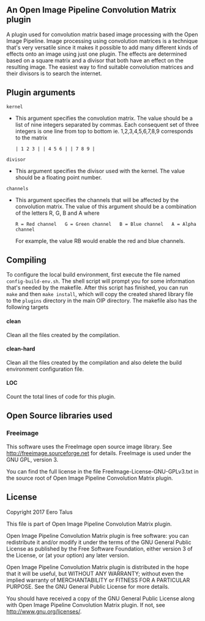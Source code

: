## An Open Image Pipeline Convolution Matrix plugin

A plugin used for convolution matrix based image processing with the
Open Image Pipeline. Image processing using convolution matrices is a
technique that's very versatile since it makes it possible to add many
different kinds of effects onto an image using just one plugin. The
effects are determined based on a square matrix and a divisor that
both have an effect on the resulting image. The easiest way to find
suitable convolution matrices and their divisors is to search the internet.

## Plugin arguments

`kernel`  
* This argument specifies the convolution matrix. The value should be
  a list of nine integers separated by commas. Each consequent set of
  three integers is one line from top to bottom ie. 1,2,3,4,5,6,7,8,9
  corresponds to the matrix

	`| 1 2 3 |
	 | 4 5 6 |
	 | 7 8 9 |`

`divisor`  
* This argument specifies the divisor used with the kernel. The value
  should be a floating point number.

`channels`  
* This argument specifies the channels that will be affected by the
  convolution matrix. The value of this argument should be a
  combination of the letters R, G, B and A where  

	`R = Red channel  
	 G = Green channel  
	 B = Blue channel  
	 A = Alpha channel`  

  For example, the value RB would enable the red and blue channels.  

## Compiling

To configure the local build environment, first execute the file named
`config-build-env.sh`. The shell script will prompt you for some information
that's needed by the makefile. After this script has finished, you can run `make`
and then `make install`, which will copy the created shared library file to
the `plugins` directory in the main OIP directory. The makefile also has the
following targets  

#### clean

Clean all the files created by the compilation.  

#### clean-hard

Clean all the files created by the compilation and also delete the build environment
configuration file.  

#### LOC

Count the total lines of code for this plugin.  

## Open Source libraries used

### Freeimage

This software uses the FreeImage open source image library.
See http://freeimage.sourceforge.net for details.
FreeImage is used under the GNU GPL, version 3.

You can find the full license in the file FreeImage-License-GNU-GPLv3.txt
in the source root of Open Image Pipeline Convolution Matrix plugin.

## License

Copyright 2017 Eero Talus

This file is part of Open Image Pipeline Convolution Matrix plugin.

Open Image Pipeline Convolution Matrix plugin is free software: you
can redistribute it and/or modify it under the terms of the GNU
General Public License as published by the Free Software Foundation,
either version 3 of the License, or (at your option) any later version.

Open Image Pipeline Convolution Matrix plugin is distributed in
the hope that it will be useful, but WITHOUT ANY WARRANTY; without
even the implied warranty of MERCHANTABILITY or FITNESS FOR A
PARTICULAR PURPOSE.  See the GNU General Public License for more details.

You should have received a copy of the GNU General Public License
along with Open Image Pipeline Convolution Matrix plugin.
If not, see <http://www.gnu.org/licenses/>.
